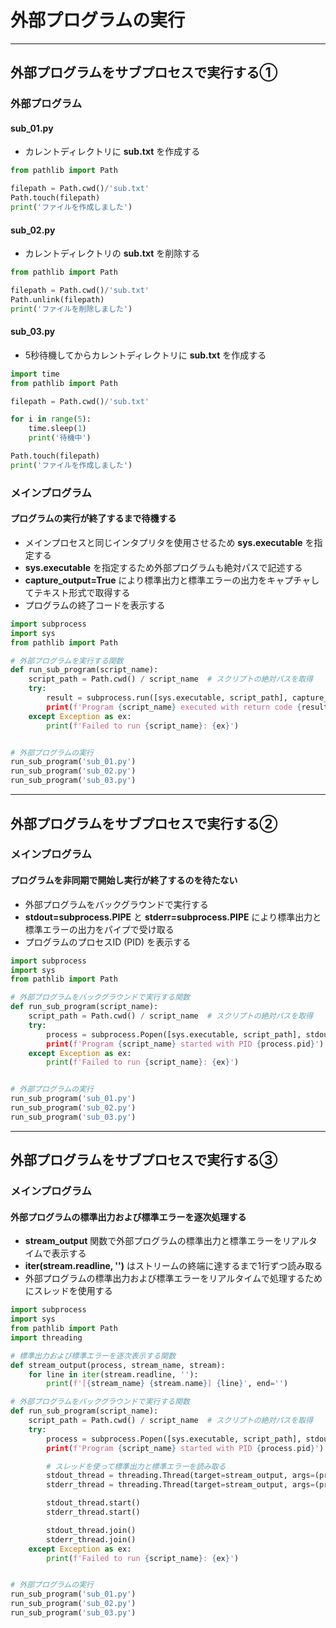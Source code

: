 # 外部プログラムの実行

---

## 外部プログラムをサブプロセスで実行する①

### 外部プログラム

#### sub_01.py

* カレントディレクトリに **sub.txt** を作成する

```python
from pathlib import Path

filepath = Path.cwd()/'sub.txt'
Path.touch(filepath)
print('ファイルを作成しました')
```

#### sub_02.py

* カレントディレクトリの **sub.txt** を削除する

```python
from pathlib import Path

filepath = Path.cwd()/'sub.txt'
Path.unlink(filepath)
print('ファイルを削除しました')
```

#### sub_03.py

* 5秒待機してからカレントディレクトリに **sub.txt** を作成する

```python
import time
from pathlib import Path

filepath = Path.cwd()/'sub.txt'

for i in range(5):
    time.sleep(1)
    print('待機中')

Path.touch(filepath)
print('ファイルを作成しました')
```

### メインプログラム

#### プログラムの実行が終了するまで待機する

* メインプロセスと同じインタプリタを使用させるため **sys.executable** を指定する
* **sys.executable** を指定するため外部プログラムも絶対パスで記述する
* **capture_output=True** により標準出力と標準エラーの出力をキャプチャしてテキスト形式で取得する
* プログラムの終了コードを表示する

```python
import subprocess
import sys
from pathlib import Path

# 外部プログラムを実行する関数
def run_sub_program(script_name):
    script_path = Path.cwd() / script_name  # スクリプトの絶対パスを取得
    try:
        result = subprocess.run([sys.executable, script_path], capture_output=True, text=True, encoding='utf-8)
        print(f'Program {script_name} executed with return code {result.returncode}')
    except Exception as ex:
        print(f'Failed to run {script_name}: {ex}')


# 外部プログラムの実行
run_sub_program('sub_01.py')
run_sub_program('sub_02.py')
run_sub_program('sub_03.py')
```

---

## 外部プログラムをサブプロセスで実行する②

### メインプログラム

#### プログラムを非同期で開始し実行が終了するのを待たない

* 外部プログラムをバックグラウンドで実行する
* **stdout=subprocess.PIPE** と **stderr=subprocess.PIPE** により標準出力と標準エラーの出力をパイプで受け取る
* プログラムのプロセスID (PID) を表示する

```python
import subprocess
import sys
from pathlib import Path

# 外部プログラムをバックグラウンドで実行する関数
def run_sub_program(script_name):
    script_path = Path.cwd() / script_name  # スクリプトの絶対パスを取得
    try:
        process = subprocess.Popen([sys.executable, script_path], stdout=subprocess.PIPE, stderr=subprocess.PIPE, text=True, encoding='utf-8)
        print(f'Program {script_name} started with PID {process.pid}')
    except Exception as ex:
        print(f'Failed to run {script_name}: {ex}')


# 外部プログラムの実行
run_sub_program('sub_01.py')
run_sub_program('sub_02.py')
run_sub_program('sub_03.py')
```

---

## 外部プログラムをサブプロセスで実行する③

### メインプログラム

#### 外部プログラムの標準出力および標準エラーを逐次処理する

* **stream_output** 関数で外部プログラムの標準出力と標準エラーをリアルタイムで表示する
* **iter(stream.readline, '')** はストリームの終端に達するまで1行ずつ読み取る
* 外部プログラムの標準出力および標準エラーをリアルタイムで処理するためにスレッドを使用する

```python
import subprocess
import sys
from pathlib import Path
import threading

# 標準出力および標準エラーを逐次表示する関数
def stream_output(process, stream_name, stream):
    for line in iter(stream.readline, ''):
        print(f'[{stream_name} {stream.name}] {line}', end='')

# 外部プログラムをバックグラウンドで実行する関数
def run_sub_program(script_name):
    script_path = Path.cwd() / script_name  # スクリプトの絶対パスを取得
    try:
        process = subprocess.Popen([sys.executable, script_path], stdout=subprocess.PIPE, stderr=subprocess.PIPE, text=True, encoding='utf-8)
        print(f'Program {script_name} started with PID {process.pid}')

        # スレッドを使って標準出力と標準エラーを読み取る
        stdout_thread = threading.Thread(target=stream_output, args=(process, script_name, process.stdout))
        stderr_thread = threading.Thread(target=stream_output, args=(process, script_name, process.stderr))

        stdout_thread.start()
        stderr_thread.start()

        stdout_thread.join()
        stderr_thread.join()
    except Exception as ex:
        print(f'Failed to run {script_name}: {ex}')


# 外部プログラムの実行
run_sub_program('sub_01.py')
run_sub_program('sub_02.py')
run_sub_program('sub_03.py')
```
